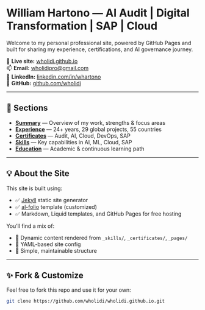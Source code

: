 # William Hartono — AI Audit | Digital Transformation | SAP | Cloud

Welcome to my personal professional site, powered by GitHub Pages and built for sharing my experience, certifications, and AI governance journey.

🔗 **Live site:** [wholidi.github.io](https://wholidi.github.io)  
📫 **Email:** wholidipro@gmail.com  
🔗 **LinkedIn:** [linkedin.com/in/whartono](https://www.linkedin.com/in/whartono)  
💼 **GitHub:** [github.com/wholidi](https://github.com/wholidi)

---

## 🧭 Sections

- [**Summary**](https://wholidi.github.io/summary) — Overview of my work, strengths & focus areas  
- [**Experience**](https://wholidi.github.io/cv) — 24+ years, 29 global projects, 55 countries  
- [**Certificates**](https://wholidi.github.io/certificates) — Audit, AI, Cloud, DevOps, SAP  
- [**Skills**](https://wholidi.github.io/skills) — Key capabilities in AI, ML, Cloud, SAP  
- [**Education**](https://wholidi.github.io/education) — Academic & continuous learning path

---

## 💡 About the Site

This site is built using:
- ✅ [Jekyll](https://jekyllrb.com/) static site generator
- ✅ [al-folio](https://github.com/alshedivat/al-folio) template (customized)
- ✅ Markdown, Liquid templates, and GitHub Pages for free hosting

You’ll find a mix of:
- 🔹 Dynamic content rendered from `_skills/`, `_certificates/`, `_pages/`
- 🔹 YAML-based site config
- 🔹 Simple, maintainable structure

---

## ✨ Fork & Customize

Feel free to fork this repo and use it for your own:
```bash
git clone https://github.com/wholidi/wholidi.github.io.git
